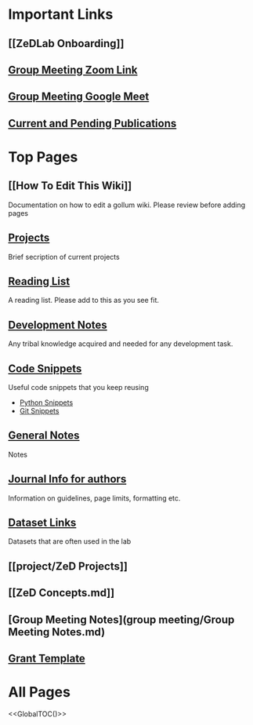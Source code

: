 # Important Links
## [[ZeDLab Onboarding]]
## [Group Meeting Zoom Link](https://uchicagomedicine.zoom.us/j/93466313522?pwd=WG52L3hQREZNbnRCMENET3lrYWNVUT09)
## [Group Meeting Google Meet](https://meet.google.com/pxo-ctid-emj)
## [Current and Pending Publications](https://zed.uchicago.edu/data/pub_drafts_/)

# Top Pages

## [[How To Edit This Wiki]]

Documentation on how to edit a gollum wiki. Please review before adding pages

## [Projects](project/Readme.md)

Brief secription of current projects

## [Reading List](reading/Readme.md)

A reading list. Please add to this as you see fit.

## [Development Notes](development/Readme.md)

Any tribal knowledge acquired and needed for any development task.

## [Code Snippets](methods/Readme.md)

Useful code snippets that you keep reusing

+ [Python Snippets](/methods/Python%20Snippets.md)
+ [Git Snippets](/methods/Git%20Snippets.md)

## [General Notes](notes/Readme.md)

Notes

## [Journal Info for authors](journals/Readme.md)

Information on guidelines, page limits, formatting etc.

## [Dataset Links](datasets/data.md)

Datasets that are often used in the lab


##  [[project/ZeD Projects]]
##  [[ZeD Concepts.md]]
## [Group Meeting Notes](group meeting/Group Meeting Notes.md)

## [Grant Template](/uploads/grant_example.tgz)

# All Pages

<<GlobalTOC()>>
